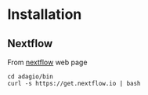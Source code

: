 # Installation

## Nextflow

From [nextflow](https://www.nextflow.io/) web page

```
cd adagio/bin
curl -s https://get.nextflow.io | bash
```
